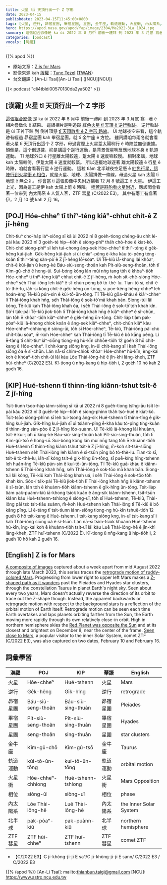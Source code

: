 ```yaml
---
title: 火星 tī 天頂行出一个 Z 字形
date: 2023-04-15
publishdate: 2023-04-15T11:45:00+0800
tags: [火星, 逆行, 昴宿星團, 畢宿星團, 星團, 金牛座, 軌道運動, 火星衝, 內太陽系, ZTF 彗星, C/2022 E3, 北半球, 相位]
hero: https://apod.nasa.gov/apod/fap/image/2304/Ma2022-3La_1024.jpg
summary: 這張組合影像是 kā ùi 2022 年 8 月中 前後一禮拜 到 2023 年 3 月底 翕著 ê 相片疊做伙 ê 結果。
categories: [podcast]
vocals: [阿錕]
---
```


{{% apod %}}

- 原始文章：[Z is for Mars](https://apod.nasa.gov/apod/ap230415.html)
- 影像來源 kah [版權][copyright]：[Tunc Tezel](http://www.twanight.org/tezel) ([TWAN](http://www.twanight.org/))
- 台文翻譯：[An-Li Tsai][An-Li Tsai] ([NCU][NCU])

{{< podcast "cli4tbldi00570130da2ya502" >}}

## [漢羅] 火星 tī 天頂行出一个 Z 字形
[這張組合影像][A composite of images] 是 kā ùi 2022 年 8 月中 前後一禮拜 到 2023 年 3 月底 翕--著 ê 相片疊做伙 ê 結果。
這組相片是咧追蹤 [紅色火星 tī 天頂 ê 逆行軌跡][retrograde motion of ruddy-colored Mars]。
逆行軌跡是 ùi 正爿下跤 到 倒爿頂懸 [tī 天頂散步 ê Z 字形 路線][Z-shaped path as it wanders]。
Ùi 地球夜空來看，這个軌跡有經過 昴宿星團 kah 畢宿星團，就 tī 金牛座 ê 方位。
雖罔講咱每兩冬就會看著火星 tī 天頂行出這个 Z 字形，毋過實際上火星踅太陽咧行 ê 時陣並無倒退攄。
顛倒是，這个倒退攄，抑是講這个逆行運動，是背景恆星咧反應地球本身 ê 軌道運動。
Tī 地球外口 ê 行星離太陽較遠，踅太陽 ê 速度嘛較慢。
相對來講，地球 kah 太陽較倚，伊踅太陽 ê 速度就較緊。
所以逐擺地球逐著 離太陽較遠 ê 行星 ê 時陣，咱就會看著行星 ê 逆行運動。
這粒 tiàm 北半球夜空足懸 ê [紅色行星，這陣行到火星衝 ê 相位][Red Planet was opposite the Sun]，就是火星、地球、太陽排做一條線，毋過火星 kah 太陽 tī 地球 ê 無仝爿。
你會當 tī 這張影像中央附近揣著 12 月 8 號這工 ê 火星。
伊這工上光，因為這工是伊 kah 太陽上倚 ê 時陣。
[咱若是斟酌看火星附近][Seen close to Mars]，應該閣會看著一位來到 內太陽系 ê 人氣人客，ZTF 彗星 (C/2022 E3)。
其中有兩工有翕著伊，2 月 10 號 kah 2 月 16。

## [POJ] Hóe-chheⁿ tī thiⁿ-téng kiâⁿ-chhut chi̍t-ê Z jī-hêng
Chit-tiuⁿ cho͘-ha̍p iáⁿ-siōng sī kā ùi 2022 nî 8 goe̍h-tiong chêng-āu chi̍t lé-pài kàu 2023 nî 3 goe̍h-té hip--tio̍h ê siòng-phìⁿ tha̍h chò-hóe ê kiat-kó.
Chit-chō͘ siòng-phìⁿ sī leh tui-chong âng-sek Hóe-chheⁿ tī thiⁿ-téng ê ge̍k-hêng kúi-jiah.
Ge̍k-hêng kúi-jiah sī ùi chiàⁿ-pêng ē-kha kàu tò-pêng téng-koân tī thiⁿ-téng sàn-pò͘ ê Z jī-hêng lō͘-sòaⁿ.
Ùi Tē-kiû iā-khong lâi khòaⁿ, chit-ê kúi-jiah ū keng-kè Báu-siù-seng-thoân kah Pi̍t-siù-seng-thoân, to̍h tī Kim-gû-chō ê hong-ūi.
Sui-bóng kóng lán múi nn̄g tang to̍h ē khòaⁿ-tio̍h Hóe-chheⁿ tī thiⁿ-téng kiâⁿ chhut chit-ê Z jī-hêng, m̄-koh si̍t-chè-siōng Hóe-chheⁿ se̍h Thài-iông leh kiâⁿ ê sî-chūn pēng bô tò-thè-lu.
Tian-tò sī, chit-ê tò-thè-lu, ia̍h-sī kóng chit-ê ge̍k-hêng ūn-tōng, sī pōe-kéng hêng-chheⁿ leh hoán-èng Tē-kiû pún-sin ê kúi-tō-ūn-tōng.
Tī Tē-kiû gōa-kháu ê kiâⁿ-chheⁿ lī Thài-iông khah hn̄g, se̍h Thài-iông ê sok-tō͘ mā khah bān.
Siong-tùi lâi kóng, Tē-kiû kah Thài-iông khah óa, i se̍h Thài-iông ê sok-tō͘ to̍h khah kín.
Só͘-í ta̍k-pái Tē-kiû jiok-tio̍h lī Thài-iông khah hn̄g ê kiâⁿ-chheⁿ ê sî-chūn, lán to̍h ē khòaⁿ-tio̍h kiâⁿ-chheⁿ ê ge̍k-hêng ūn-tōng.
Chit-lia̍p tiàm pak-pòaⁿ-kiû iā-khong chiok koân ê âng-sek kiâⁿ-chheⁿ, chit-chūn kiâⁿ kàu Hóe-chheⁿ-chhiong ê siòng-ūi, to̍h sī Hóe-chheⁿ, Tē-kiû, Thài-iông pâi chò chi̍t-tiâu sòaⁿ, m̄-koh Hóe-chheⁿ kah Thài-iông tī Tē-kiû ê bô kāng pêng.
Lí ē-tàng tī chit-tiuⁿ iáⁿ-siōng tiong-ng hù-kīn chhōe-tio̍h 12 goe̍h 8 hō chit-kang ê Hóe-chheⁿ.
I chit-kang siōng kng, in-ūi chit-kang sī i kah Thài-iông siōng óa ê sî-chūn.
Lán nā-sī chim-chiok khòaⁿ Hóe-chheⁿ hù-kīn, èng-kai koh ē khòaⁿ-tio̍h chi̍t-ūi lâi kàu Lōe Thài-iông-hē ê jîn-khì lâng-kheh, ZTF hūi-chheⁿ (C/2022 E3).
Kî-tiong ū nn̄g-kang ū hip-tio̍h i, 2 goe̍h 10 hō kah 2 goe̍h 16.

## [KIP] Hué-tshenn tī thinn-tíng kiânn-tshut tsi̍t-ê Z jī-hîng
Tsit-tiunn tsoo-ha̍p iánn-siōng sī kā uì 2022 nî 8 gue̍h-tiong tsîng-āu tsi̍t lé-pài kàu 2023 nî 3 gue̍h-té hip--tio̍h ê siòng-phìnn tha̍h tsò-hué ê kiat-kó.
Tsit-tsōo siòng-phìnn sī leh tui-tsong âng-sik Hué-tshenn tī thinn-tíng ê gi̍k-hîng kuí-jiah.
Gi̍k-hîng kuí-jiah sī uì tsiànn-pîng ē-kha kàu tò-pîng tíng-kuân tī thinn-tíng sàn-pòo ê Z jī-hîng lōo-suànn.
Uì Tē-kiû iā-khong lâi khuànn, tsit-ê kuí-jiah ū king-kè Báu-siù-sing-thuân kah Pi̍t-siù-sing-thuân, to̍h tī Kim-gû-tsō ê hong-uī.
Sui-bóng kóng lán muí nn̄g tang to̍h ē khuànn-tio̍h Hué-tshenn tī thinn-tíng kiânn tshut tsit-ê Z jī-hîng, m̄-koh si̍t-tsè-siōng Hué-tshenn se̍h Thài-iông leh kiânn ê sî-tsūn pīng bô tò-thè-lu.
Tian-tò sī, tsit-ê tò-thè-lu, ia̍h-sī kóng tsit-ê gi̍k-hîng ūn-tōng, sī puē-kíng hîng-tshenn leh huán-ìng Tē-kiû pún-sin ê kuí-tō-ūn-tōng.
Tī Tē-kiû guā-kháu ê kiânn-tshenn lī Thài-iông khah hn̄g, se̍h Thài-iông ê sok-tōo mā khah bān.
Siong-tuì lâi kóng, Tē-kiû kah Thài-iông khah uá, i se̍h Thài-iông ê sok-tōo to̍h khah kín.
Sóo-í ta̍k-pái Tē-kiû jiok-tio̍h lī Thài-iông khah hn̄g ê kiânn-tshenn ê sî-tsūn, lán to̍h ē khuànn-tio̍h kiânn-tshenn ê gi̍k-hîng ūn-tōng.
Tsit-lia̍p tiàm pak-puànn-kiû iā-khong tsiok kuân ê âng-sik kiânn-tshenn, tsit-tsūn kiânn kàu Hué-tshenn-tshiong ê siòng-uī, to̍h sī Hué-tshenn, Tē-kiû, Thài-iông pâi tsò tsi̍t-tiâu suànn, m̄-koh Hué-tshenn kah Thài-iông tī Tē-kiû ê bô kāng pîng.
Lí ē-tàng tī tsit-tiunn iánn-siōng tiong-ng hù-kīn tshuē-tio̍h 12 gue̍h 8 hō tsit-kang ê Hué-tshenn.
I tsit-kang siōng kng, in-uī tsit-kang sī i kah Thài-iông siōng uá ê sî-tsūn.
Lán nā-sī tsim-tsiok khuànn Hué-tshenn hù-kīn, ìng-kai koh ē khuànn-tio̍h tsi̍t-uī lâi kàu Luē Thài-iông-hē ê jîn-khì lâng-kheh, ZTF huī-tshenn (C/2022 È).
Kî-tiong ū nn̄g-kang ū hip-tio̍h i, 2 gue̍h 10 hō kah 2 gue̍h 16.

## [English] Z is for Mars
[A composite of images][A composite of images] captured about a week apart from mid August 2022 through late March 2023, this series traces the [retrograde motion of ruddy-colored Mars][retrograde motion of ruddy-colored Mars].
Progressing from lower right to upper left Mars makes a [Z-shaped path as it wanders][Z-shaped path as it wanders] past the Pleiades and Hyades star clusters, through the constellation Taurus in planet Earth's night sky.
Seen about every two years, Mars doesn't actually reverse the direction of its orbit to trace out the Z-shape though.
Instead, the apparent backwards or retrograde motion with respect to the background stars is a reflection of the orbital motion of Earth itself.
Retrograde motion can be seen each time Earth overtakes and laps planets orbiting farther from the Sun, the Earth moving more rapidly through its own relatively close-in orbit.
High in northern hemisphere skies the [Red Planet was opposite the Sun][Red Planet was opposite the Sun] and at its closest and brightest on December 8, near the center of the frame.
[Seen close to Mars][Seen close to Mars], a popular visitor to the inner Solar System, comet ZTF (C/2022 E3), was also captured on two dates, February 10 and February 16.

## 詞彙學習

|漢羅|POJ|KIP|華語|English|
|-|-|-|-|-|
|火星|Hóe-chheⁿ|Hué-tshenn|火星|Mars|
|逆行|Ge̍k-hêng|Gi̍k-hîng|逆行|retrograde|
|昴宿星團|Báu-siù-seng-thoân|Báu-siù-sing-thuân|昴宿星團|Pleiades|
|畢宿星團|Pi̍t-siù-seng-thoân|Pi̍t-siù-sing-thuân|畢宿星團|Hyades|
|星團|seng-thoân|sing-thuân|星團|star clusters|
|金牛座|Kim-gû-chō|Kim-gû-tsō|金牛座|Taurus|
|軌道運動|kúi-tō-ūn-tōng|kuí-tō-ūn-tōng|軌道運動|orbital motion|
|火星衝|Hóe-chheⁿ-chhiong|Hué-tshenn-tshiong|火星衝|Mars Opposition|
|相位|siòng-ūi|siòng-uī|相位|phase|
|內太陽系|Lōe Thài-iông-hē|Luē Thài-iông-hē|內太陽系|the Inner Solar System|
|北半球|pak-pòaⁿ-kiû|pak-puànn-kiû|北半球|northern hemisphere|
|ZTF 彗星|ZTF hūi-chheⁿ|ZTF huī-tshenn|ZTF 彗星|comet ZTF|
- 【C/2022 E3】C jī-khòng-jī-jī E saⁿ/C jī-khòng-jī-jī E sann/ C/2022 E3 / C/2022 E3

{{% /apod %}}
[An-Li Tsai]: mailto:thianbun.taigi@gmail.com
[NCU]: https://www.astro.ncu.edu.tw

[copyright]: https://apod.nasa.gov/apod/fap/lib/about_apod.html#srapply
[License]: https://creativecommons.org/licenses/by/2.0/

[A composite of images]:https://apod.nasa.gov/apod/image/2304/Ma2022-3La.jpg
[retrograde motion of ruddy-colored Mars]:https://mars.nasa.gov/all-about-mars/night-sky/retrograde/
[Z-shaped path as it wanders]:https://vimeo.com/813818095
[Red Planet was opposite the Sun]:https://apod.nasa.gov/apod/ap221215.html
[Seen close to Mars]:https://apod.nasa.gov/apod/ap230213.html
